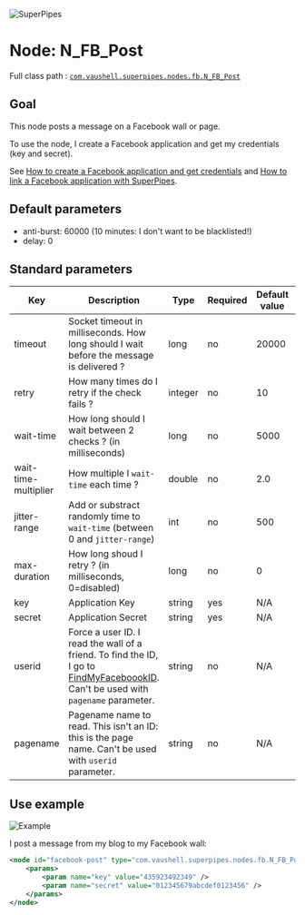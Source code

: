 ![SuperPipes](https://raw2.github.com/fabienvauchelles/superpipes/master/docs/images/logo_slogan238.png)


# Node: N_FB_Post

Full class path : [`com.vaushell.superpipes.nodes.fb.N_FB_Post`](../../superpipes/src/main/java/com/vaushell/superpipes/nodes/fb/N_FB_Post.java)


## Goal

This node posts a message on a Facebook wall or page.

To use the node, I create a Facebook application and get my credentials (key and secret).

See [How to create a Facebook application and get credentials](../tutorials/Create_Facebook_Application.md) and [How to link a Facebook application with SuperPipes](../tutorials/Link_Facebook_Application.md).


## Default parameters

* anti-burst: 60000 (10 minutes: I don't want to be blacklisted!)
* delay: 0


## Standard parameters

Key | Description | Type | Required | Default value | Example value
 --- | --- | --- | --- | --- | --- 
timeout | Socket timeout in milliseconds. How long should I wait before the message is delivered ? | long | no | 20000 | 20000
retry | How many times do I retry if the check fails ? | integer | no | 10 | 10
wait-time | How long should I wait between 2 checks ? (in milliseconds) | long | no | 5000 | 5000
wait-time-multiplier | How multiple I `wait-time` each time ? | double | no | 2.0 | 2.0
jitter-range | Add or substract randomly time to `wait-time` (between 0 and `jitter-range`) | int | no | 500 | 500
max-duration | How long shoud I retry ? (in milliseconds, 0=disabled) | long | no | 0 | 10000
key | Application Key | string | yes | N/A | 435923492349
secret | Application Secret | string | yes | N/A | 012345679abcdef0123456
userid | Force a user ID. I read the wall of a friend. To find the ID, I go to [FindMyFaceboookID](http://findmyfacebookid.com/). Can't be used with `pagename`  parameter. | string | no | N/A | 12323324234
pagename | Pagename name to read. This isn't an ID: this is the page name. Can't be used with `userid` parameter. | string | no | N/A | Les liens du code


## Use example

![Example](https://raw2.github.com/fabienvauchelles/superpipes/master/docs/images/example_blog_to_fb.png)

I post a message from my blog to my Facebook wall:

```xml
<node id="facebook-post" type="com.vaushell.superpipes.nodes.fb.N_FB_Post">
    <params>
        <param name="key" value="435923492349" />
        <param name="secret" value="012345679abcdef0123456" />
    </params>
</node>
```
